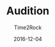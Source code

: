 ---
title: "Audition"
subtitle: "Time2Rock"
description: "單曲 1 輯"
icon: "library_music"
weight: 110100
date: 2016-12-04
images: ["/docs/younha/audition/audition.jpg"]
---